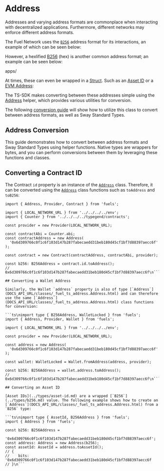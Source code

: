 # Address

Addresses and varying address formats are commonplace when interacting with decentralized applications. Furthermore, different networks may enforce different address formats.

The Fuel Network uses the [`B256`](../types/b256.md) address format for its interactions, an example of which can be seen below:

<!-- SNIPPET FILE ERROR: File not found '../../docs/src/guide/types/snippets/b256.ts' -->

However, a hexlified [B256](../types/b256.md) (hex) is another common address format; an example can be seen below:

<!-- SNIPPET FILE ERROR: File not found '../../docs/src/guide/types/snippets/evm-address/creating-an-evm.ts' -->
apps/

At times, these can even be wrapped in a [Struct](../types/structs.md). Such as an [Asset ID](../types/asset-id.md) or a [EVM Address](../types/evm-address.md):

<!-- SNIPPET FILE ERROR: File not found '../../docs/src/guide/types/snippets//evm-address/using-an-evm-address-1.ts' -->

The TS-SDK makes converting between these addresses simple using the [Address](../types/address.md) helper, which provides various utilities for conversion.

The following [conversion guide](./address-conversion.md#address-conversion) will show how to utilize this class to convert between address formats, as well as Sway Standard Types.

## Address Conversion

This guide demonstrates how to convert between address formats and Sway Standard Types using helper functions. Native types are wrappers for bytes, and you can perform conversions between them by leveraging these functions and classes.

## Converting a Contract ID

The Contract `id` property is an instance of the [`Address`](DOCS_API_URL/classes/_fuel_ts_address.Address.html) class. Therefore, it can be converted using the [`Address`](DOCS_API_URL/classes/_fuel_ts_address.Address.html) class functions such as `toAddress` and `toB256`:

```ts\nimport type { B256Address } from 'fuels';
import { Address, Provider, Contract } from 'fuels';

import { LOCAL_NETWORK_URL } from '../../../../env';
import { Counter } from '../../../../typegend/contracts';

const provider = new Provider(LOCAL_NETWORK_URL);

const contractAbi = Counter.abi;
const contractAddress = new Address(
  '0x6d309766c0f1c6f103d147b287fabecaedd31beb180d45cf1bf7d88397aecc6f'
);

const contract = new Contract(contractAddress, contractAbi, provider);

const b256: B256Address = contract.id.toAddress();
// 0x6d309766c0f1c6f103d147b287fabecaedd31beb180d45cf1bf7d88397aecc6f\n```

## Converting a Wallet Address

Similarly, the Wallet `address` property is also of type [`Address`](DOCS_API_URL/classes/_fuel_ts_address.Address.html) and can therefore use the same [`Address`](DOCS_API_URL/classes/_fuel_ts_address.Address.html) class functions for conversion:

```ts\nimport type { B256Address, WalletLocked } from 'fuels';
import { Address, Provider, Wallet } from 'fuels';

import { LOCAL_NETWORK_URL } from '../../../../env';

const provider = new Provider(LOCAL_NETWORK_URL);

const address = new Address(
  '0x6d309766c0f1c6f103d147b287fabecaedd31beb180d45cf1bf7d88397aecc6f'
);

const wallet: WalletLocked = Wallet.fromAddress(address, provider);

const b256: B256Address = wallet.address.toAddress();
// 0x6d309766c0f1c6f103d147b287fabecaedd31beb180d45cf1bf7d88397aecc6f\n```

## Converting an Asset ID

[Asset IDs](../types/asset-id.md) are a wrapped [`B256`](../types/b256.md) value. The following example shows how to create an [`Address`](DOCS_API_URL/classes/_fuel_ts_address.Address.html) from a `B256` type:

```ts\nimport type { AssetId, B256Address } from 'fuels';
import { Address } from 'fuels';

const b256: B256Address =
  '0x6d309766c0f1c6f103d147b287fabecaedd31beb180d45cf1bf7d88397aecc6f';
const address: Address = new Address(b256);
const assetId: AssetId = address.toAssetId();
// {
//    bits: '0x6d309766c0f1c6f103d147b287fabecaedd31beb180d45cf1bf7d88397aecc6f
// }\n```
